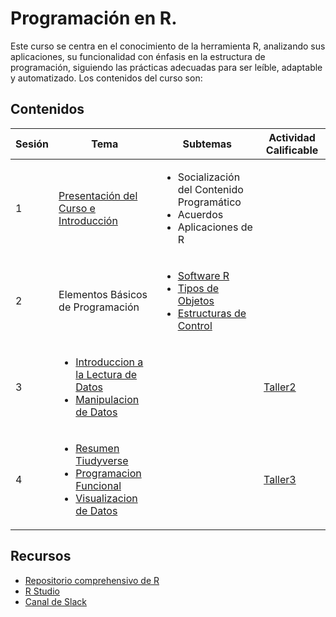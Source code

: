# Programación en R.
Este curso se centra en el conocimiento de la herramienta R, analizando sus aplicaciones, su funcionalidad con énfasis en la estructura de programación, siguiendo las prácticas adecuadas para ser leíble, adaptable y automatizado. Los contenidos del curso son:

## Contenidos 

| Sesión | Tema          | Subtemas    |Actividad Calificable|
|--------|---------------|-------------|------------------|
| 1      | [Presentación del Curso e Introducción](https://github.com/camiloyatet/Programacion_en_R/blob/master/Sesion1/Introduccion.pdf) | <ul><li> Socialización del Contenido Programático </li><li> Acuerdos </li> <li> Aplicaciones de R </li></ul> ||
|2| Elementos Básicos de Programación|<ul><li> [Software R](https://github.com/camiloyatet/Programacion_en_R/blob/master/Sesion%202/Lenguaje_R.html) </li><li> [Tipos de Objetos](https://github.com/camiloyatet/Programacion_en_R/blob/master/Sesion%202/Tipos_de_Variables.html) </li> <li> [Estructuras de Control](https://github.com/camiloyatet/Programacion_en_R/blob/master/Sesion%202/Estructuras_de_Control.html) </li></ul> ||
|3|<ul><li> [Introduccion a la Lectura de Datos](https://github.com/camiloyatet/Programacion_en_R/blob/master/Sesion%203/Lectura-de-Archivos-Locales.html) </li><li> [Manipulacion de Datos](https://github.com/camiloyatet/Programacion_en_R/blob/master/Sesion%203/Manipulaci%C3%B3n-de-Datos.html) </li></ul>||[Taller2](https://github.com/camiloyatet/Programacion_en_R/blob/master/Sesion%203/Taller%20Manipulacion%20de%20Datos.R)|
|4|<ul><li> [Resumen Tiudyverse](https://github.com/camiloyatet/Programacion_en_R/blob/master/Sesion%204/1.%20Notebook%20Tidyverse.Rmd) </li><li> [Programacion Funcional](https://github.com/camiloyatet/Programacion_en_R/blob/master/Sesion%204/2.%20Programacion%20Funcional.Rmd) </li> <li>[Visualizacion de Datos](https://github.com/camiloyatet/Programacion_en_R/blob/master/Sesion%204/3.%20Visualizacion%20de%20Datos.Rmd)</li> </ul>||[Taller3](https://github.com/camiloyatet/Programacion_en_R/blob/master/Sesion%204/4.%20Taller.Rmd)|

## Recursos
* [Repositorio comprehensivo de R ](https://cran.r-project.org/)
* [R Studio](https://rstudio.com/)
* [Canal de Slack](https://join.slack.com/t/usaprogramacionr/shared_invite/zt-glkubzps-ySLPEP0r0jPNVHekUH92Xg)
